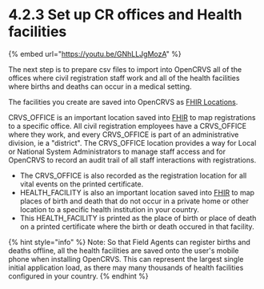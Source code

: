# 4.2.3 Set up CR offices and Health facilities

{% embed url="https://youtu.be/GNhLLJgMozA" %}

The next step is to prepare csv files to import into OpenCRVS all of the offices where civil registration staff work and all of the health facilities where births and deaths can occur in a medical setting.

The facilities you create are saved into OpenCRVS as [FHIR Locations](https://www.hl7.org/fhir/location.html).

CRVS\_OFFICE is an important location saved into [FHIR](https://build.fhir.org/location.html) to map registrations to a specific office. All civil registration employees have a CRVS\_OFFICE where they work, and every CRVS\_OFFICE is part of an administrative division, ie a "district".  The CRVS\_OFFICE location provides a way for Local or National System Administrators to manage staff access and for OpenCRVS to record an audit trail of all staff interactions with registrations. &#x20;

* The CRVS\_OFFICE is also recorded as the registration location for all vital events on the printed certificate.
* HEALTH\_FACILITY is also an important location saved into [FHIR](https://build.fhir.org/location.html) to map places of birth and death that do not occur in a private home or other location to a specific health institution in your country.&#x20;
* This HEALTH\_FACILITY is printed as the place of birth or place of death on a printed certificate where the birth or death occured in that facility.

{% hint style="info" %}
Note: So that Field Agents can register births and deaths offline, all the health facilities are saved onto the user's mobile phone when installing OpenCRVS.  This can represent the largest single initial application load, as there may many thousands of health facilities configured in your country.
{% endhint %}

